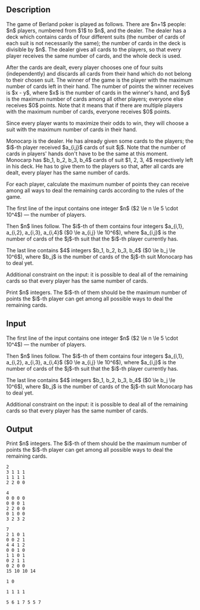 ## Description

<div><p>The game of Berland poker is played as follows. There are $n+1$ people: $n$ players, numbered from $1$ to $n$, and the dealer. The dealer has a deck which contains cards of four different suits (the number of cards of each suit <span class="tex-font-style-bf">is not necessarily the same</span>); the number of cards in the deck is divisible by $n$. The dealer gives all cards to the players, so that <span class="tex-font-style-bf">every player receives the same number of cards, and the whole deck is used</span>.</p><p>After the cards are dealt, every player chooses one of four suits (independently) and discards all cards from their hand which do not belong to their chosen suit. The winner of the game is the player with the maximum number of cards left in their hand. The number of points the winner receives is $x - y$, where $x$ is the number of cards in the winner's hand, and $y$ is the maximum number of cards among all <span class="tex-font-style-bf">other</span> players; everyone else receives $0$ points. Note that it means that <span class="tex-font-style-bf">if there are multiple players with the maximum number of cards</span>, everyone receives $0$ points.</p><p>Since every player wants to maximize their odds to win, <span class="tex-font-style-bf">they will choose a suit with the maximum number of cards in their hand</span>.</p><p>Monocarp is the dealer. He has already given some cards to the players; the $i$-th player received $a_{i,j}$ cards of suit $j$. Note that <span class="tex-font-style-bf">the number of cards in players' hands don't have to be the same at this moment</span>. Monocarp has $b_1, b_2, b_3, b_4$ cards of suit $1, 2, 3, 4$ respectively left in his deck. He has to give them to the players so that, after all cards are dealt, every player has the same number of cards.</p><p>For each player, calculate the maximum number of points they can receive among all ways to deal the remaining cards according to the rules of the game.</p></div><div class="input-specification"><p>The first line of the input contains one integer $n$ ($2 \le n \le 5 \cdot 10^4$) — the number of players.</p><p>Then $n$ lines follow. The $i$-th of them contains four integers $a_{i,1}, a_{i,2}, a_{i,3}, a_{i,4}$ ($0 \le a_{i,j} \le 10^6$), where $a_{i,j}$ is the number of cards of the $j$-th suit that the $i$-th player currently has.</p><p>The last line contains $4$ integers $b_1, b_2, b_3, b_4$ ($0 \le b_j \le 10^6$), where $b_j$ is the number of cards of the $j$-th suit Monocarp has to deal yet.</p><p>Additional constraint on the input: it is possible to deal all of the remaining cards so that every player has the same number of cards.</p></div><div class="output-specification"><p>Print $n$ integers. The $i$-th of them should be the maximum number of points the $i$-th player can get among all possible ways to deal the remaining cards.</p></div>

## Input

<p>The first line of the input contains one integer $n$ ($2 \le n \le 5 \cdot 10^4$) — the number of players.</p><p>Then $n$ lines follow. The $i$-th of them contains four integers $a_{i,1}, a_{i,2}, a_{i,3}, a_{i,4}$ ($0 \le a_{i,j} \le 10^6$), where $a_{i,j}$ is the number of cards of the $j$-th suit that the $i$-th player currently has.</p><p>The last line contains $4$ integers $b_1, b_2, b_3, b_4$ ($0 \le b_j \le 10^6$), where $b_j$ is the number of cards of the $j$-th suit Monocarp has to deal yet.</p><p>Additional constraint on the input: it is possible to deal all of the remaining cards so that every player has the same number of cards.</p>

## Output

<p>Print $n$ integers. The $i$-th of them should be the maximum number of points the $i$-th player can get among all possible ways to deal the remaining cards.</p>





```input1
2
3 1 1 1
1 1 1 1
2 2 0 0
```




```input2
4
0 0 0 0
0 0 0 1
2 2 0 0
0 1 0 0
3 2 3 2
```




```input3
7
2 1 0 1
0 0 2 1
4 4 1 2
0 0 1 0
1 1 0 1
0 2 1 1
0 2 0 0
15 10 10 14
```




```output1
1 0
```




```output2
1 1 1 1
```




```output3
5 6 1 7 5 5 7
```


